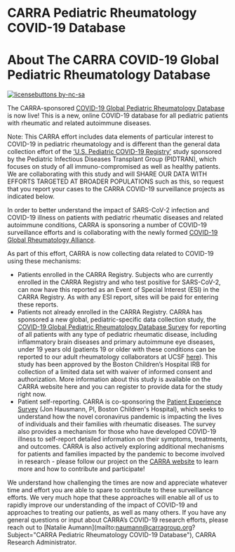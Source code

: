 # CARRA Pediatric Rheumatology COVID-19 Database



# About The CARRA COVID-19 Global Pediatric Rheumatology Database

[![licensebuttons by-nc-sa](https://licensebuttons.net/l/by-nc-sa/3.0/88x31.png)](https://creativecommons.org/licenses/by-nc-sa/4.0) 
 
The CARRA-sponsored [COVID-19 Global Pediatric Rheumatology Database](https://carragroup.org/research-registry/projects/covid-19-global-pediatric-rheumatology-database) is now live! This is a new, online COVID-19 database for all pediatric patients with rheumatic and related autoimmune diseases.

Note: This CARRA effort includes data elements of particular interest to COVID-19 in pediatric rheumatology and is different than the general data collection effort of the [‘U.S. Pediatric COVID-19 Registry’](http://www.pids.org/news/764-usa-pediatric-covid-19-registry.html) study sponsored by the Pediatric Infectious Diseases Transplant Group (PIDTRAN), which focuses on study of all immuno-compromised as well as healthy patients. We are collaborating with this study and will SHARE OUR DATA WITH EFFORTS TARGETED AT BROADER POPULATIONS such as this, so request that you report your cases to the CARRA COVID-19 surveillance projects as indicated below.

In order to better understand the impact of SARS-CoV-2 infection and COVID-19 illness on patients with pediatric rheumatic diseases and related autoimmune conditions, CARRA is sponsoring a number of COVID-19 surveillance efforts and is collaborating with the newly formed [COVID-19 Global Rheumatology Alliance](https://rheum-covid.org).

As part of this effort, CARRA is now collecting data related to COVID-19 using these
mechanisms:

* Patients enrolled in the CARRA Registry. Subjects who are currently enrolled in the CARRA Registry and who test positive for SARS-CoV-2, can now have this reported as an Event of Special Interest (ESI) in the CARRA Registry. As with any ESI report, sites will be paid for entering these reports.
* Patients not already enrolled in the CARRA Registry. CARRA has sponsored a new global, pediatric-specific data collection study, the [COVID-19 Global Pediatric Rheumatology Database Survey](https://login.redcapcloud.com/survey.jsp?code=iIWU2MjOQOwRMUJh) for reporting of all patients with any type of pediatric rheumatic disease, including inflammatory brain diseases and primary autoimmune eye diseases, under 19 years old (patients 19 or older with these conditions can be reported to our adult rheumatology collaborators at UCSF [here](https://rheum-covid.org/provider-registry-gate/)). This study has been approved by the Boston Children’s Hospital IRB for collection of a limited data set with waiver of informed consent and authorization. More information about this study is available on the CARRA website here and you can register to provide data for the study right now.
* Patient self-reporting. CARRA is co-sponsoring the [Patient Experience Survey](https://rheum-covid.org/patient-survey/) (Jon Hausmann, PI, Boston Children's Hospital), which seeks to understand how the novel coronavirus pandemic is impacting the lives of individuals and their families with rheumatic diseases. The survey also provides a mechanism for those who have developed COVID-19 illness to self-report detailed information on their symptoms, treatments, and outcomes. CARRA is also actively exploring additional mechanisms for patients and families impacted by the pandemic to become involved in research - please follow our project on the [CARRA website](https://carragroup.org/research-registry/projects/covid-19-global-pediatric-rheumatology-database) to learn more and how to contribute and participate!
 
We understand how challenging the times are now and appreciate whatever time and effort you are able to spare to contribute to these surveillance efforts. We very much hope that these approaches will enable all of us to rapidly improve our understanding of the impact of COVID-19 and approaches to treating our patients, as well as many others.
If you have any general questions or input about CARRA’s COVID-19 research efforts, please reach out to  [Natalie Aumann](mailto:naumann@carragroup.org?Subject="CARRA Pediatric Rheumatology COVID-19 Database"), CARRA Research Administrator.